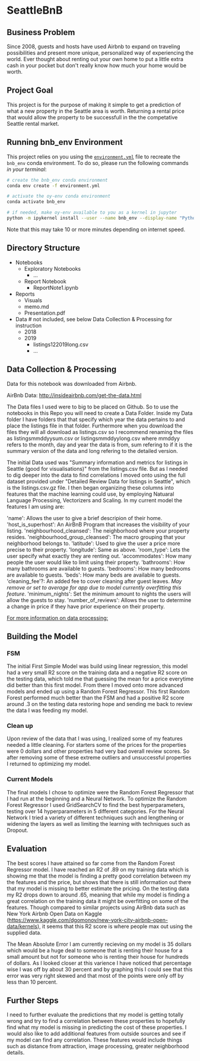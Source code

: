 # SeattleBnB

## Business Problem

Since 2008, guests and hosts have used Airbnb to expand on traveling possibilities and present more unique, personalized way of experiencing the world. Ever thought about renting out your own home to put a little extra cash in your pocket but don't really know how much your home would be worth.


## Project Goal

This project is for the purpose of making it simple to get a prediction of what a new property in the Seattle area is worth. Returning a rental price that would allow the property to be successfull in the the competative Seattle rental market.

## Running bnb_env Environment
This project relies on you using the [`environment.yml`](environment.yml) file to recreate the `bnb_env` conda environment. To do so, please run the following commands *in your terminal*:

```bash
# create the bnb_env conda environment
conda env create -f environment.yml

# activate the oy-env conda environment
conda activate bnb_env

# if needed, make oy-env available to you as a kernel in jupyter
python -m ipykernel install --user --name bnb_env --display-name "Python 3 (bnb_env)"
```

Note that this may take 10 or more minutes depending on internet speed.

## Directory Structure 

* Notebooks
    * Exploratory Notebooks
        * ...
    * Report Notebook
        * ReportNote1.ipynb
* Reports
    * Visuals
    * memo.md
    * Presentation.pdf
* Data # not included, see below Data Collection & Processing for instruction
    * 2018
    * 2019
        * listings122019long.csv
        * ...

## Data Collection & Processing 

Data for this notebook was downloaded from Airbnb.

AirBnb Data: http://insideairbnb.com/get-the-data.html

The Data files I used were to big to be placed on Github. So to use the notebooks in this Repo you will need to create a Data Folder. Inside my Data folder I have folders that that specify which year the data pertains to and place the listings file in that folder. Furthermore when you download the files they will all download as listings.csv so I recommend renaming the files as listingsmmddyysum.csv or listingsmmddyylong.csv where mmddyy refers to the month, day and year the data is from, sum refering to if it is the summary version of the data and long refering to the detailed version.

The initial Data used was "Summary information and metrics for listings in Seattle (good for visualisations)" from the listings.csv file. But as I needed to dig deeper into the data to find correlations I moved onto using the full dataset provided under "Detailed Review Data for listings in Seattle", which is the listings.csv.gz file. I then began organizing these columns into features that the machine learning could use, by employing Natuaral Language Processing, Vectorizers and Scaling. In my current model the features I am using are:

'name': Allows the user to give a brief descripion of their home.
'host_is_superhost': An AirBnB Program that increases the visibility of your listing.
'neighbourhood_cleansed': The neighborhood where your property resides.
'neighbourhood_group_cleansed': The macro grouping that your neighborhood belongs to.
'latitude': Used to give the user a price more precise to their property.
'longitude': Same as above.
'room_type': Lets the user specify what exactly they are renting out.
'accommodates': How many people the user would like to limit using their property.
'bathrooms': How many bathrooms are available to guests.
'bedrooms': How many bedrooms are available to guests.
'beds': How many beds are available to guests. 
'cleaning_fee'?: An added fee to cover cleaning after guest leaves. *May remove or set to average for app due to model currently overfitting this feature*.
'minimum_nights': Set the minimum amount to nights the users will allow the guests to stay.
'number_of_reviews': Allows the user to determine a change in price if they have prior experience on their property.

[For more information on data processing:](https://github.com/trossII/SeattleBnB/blob/master/Notebooks/Report%20Notebook/ReportNote1.ipynb)

## Building the Model

### FSM

The initial First Simple Model was build using linear regression, this model had a very small R2 score on the training data and a negative R2 score on the testing data, which told me that guessing the mean for a price everytime did better than this first model. From there I moved onto more advanced models and ended up using a Random Forest Regressor. This first Random Forest performed much better than the FSM and had a positive R2 score around .3 on the testing data restoring hope and sending me back to review the data I was feeding my model. 

### Clean up

Upon review of the data that I was using, I realized some of my features needed a little cleaning. For starters some of the prices for the properties were 0 dollars and other properties had very bad overall review scores. So after removing some of these extreme outliers and unsuccessful properties I returned to optimizing my model.


### Current Models

The final models I chose to optimize were the Random Forest Regressor that I had run at the beginning and a Neural Network. To optimize the Random Forest Regressor I used GridSearchCV to find the best hyperparameters, testing over 14 hyperparameters in 5 different categories. For the Neural Network I tried a variety of different techniques such and lengthening or widening the layers as well as limiting the learning with techniques such as Dropout.  


## Evaluation

The best scores I have attained so far come from the Random Forest Regressor model. I have reached an R2 of .89 on my training data which is showing me that the model is finding a pretty good correlation between my the features and the price, but shows that there is still information out there that my model is missing to better estimate the pricing. On the testing data my R2 drops down to around .65, meaning that while my model is finding a great correlation on the training data it might be overfitting on some of the features. Though compared to similar projects using AirBnb data such as New York Airbnb Open Data on Kaggle (https://www.kaggle.com/dgomonov/new-york-city-airbnb-open-data/kernels), it seems that this R2 score is where people max out using the supplied data. 

The Mean Absolute Error I am currently recieving on my model is 35 dollars which would be a huge deal to someone that is renting their house for a small amount but not for someone who is renting their house for hundreds of dollars. As I looked closer at this varience I have noticed that percentage wise I was off by about 30 percent and by graphing this I could see that this error was very right skewed and that most of the points were only off by less than 10 percent.

## Further Steps 

I need to further evaluate the predictions that my model is getting totally wrong and try to find a correlation between these properties to hopefully find what my model is missing in predicting the cost of these properties. I would also like to add additional features from outside sources and see if my model can find any correlation. These features would include things such as distance from attraction, image processing, greater neighborhood details.

